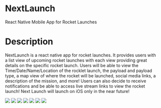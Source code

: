 # NextLaunch
React Native Mobile App for Rocket Launches

# Description
  NextLaunch is a react native app for rocket launches. It provides users with a list view of upcoming rocket launches with each view providing great details on the specific rocket launch. Users will be able to view the Time/Date/Name/Location of the rocklet launch, the payload and payload type, a map view of where the rocket will be launched, social media links, a description of the mission, and more! Users can also decide to receive notifications and be able to access live stream links to view the rocket launch! Next Launch will launch on iOS only in the near future!

![](Images/main1.tiff)
![](Images/main2.png)
![](Images/settings1.tiff)
![](Images/settings2.tiff)
![](Images/info3.tiff)
![](Images/info2.png)
![](Images/info1.png)
